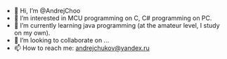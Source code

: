 - 👋 Hi, I’m @AndrejChoo
- 👀 I’m interested in MCU programming on C, C# programming on PC.
- 🌱 I’m currently learning java programming (at the amateur level, I study on my own).
- 💞️ I’m looking to collaborate on ...
- 📫 How to reach me: andrejchukov@yandex.ru

<!---
AndrejChoo/AndrejChoo is a ✨ special ✨ repository because its `README.md` (this file) appears on your GitHub profile.
You can click the Preview link to take a look at your changes.
--->
